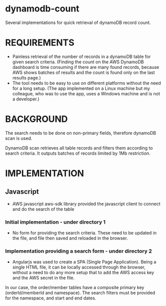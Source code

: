 # dynamodb-count
Several implementations for quick retrieval of dynamoDB record count.

# REQUIREMENTS

* Painless retrieval of the number of records in a dynamoDB table for given search criteria. (Finding the count on the AWS DynamoDB dashboard is time consuming if there are many found records, because AWS shows batches of results and the count is found only on the last results page.)
* The tool needs to be easy to use on different platforms without the need for a long setup. (The app implemented on a Linux machine but my colleague, who was to use the app, uses a Windows machine and is not a developer.)

# BACKGROUND

The search needs to be done on non-primary fields, therefore dynamoDB scan is used.

DynamoDB scan retrieves all table records and filters them according to search criteria. It outputs batches of records limited by 1Mb restriction.  

# IMPLEMENTATION

## Javascript

* AWS javascript aws-sdk library provided the javascript client to connect and do the search of the table

### Initial implementation - under directory 1

* No form for providing the search criteria. These need to be updated in the file, and file then saved and reloaded in the browser.
    
### Implementation providing a search form - under directory 2

* Angularjs was used to create a SPA (Single Page Application). Being a single HTML file, it can be locally accessed through the browser, without a need to do any more setup that to add the AWS access key and the AWS secret in the file.

In our case, the order/member tables have a composite primary key (orderId/memberId and namespace). The search filters must be provided for the namespace, and start and end dates.
